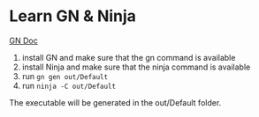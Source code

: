 # Learn GN & Ninja

[GN Doc](https://gn.googlesource.com/gn/+/main/docs/reference.md)

1. install GN and make sure that the gn command is available
2. install Ninja and make sure that the ninja command is available
3. run `gn gen out/Default`
4. run `ninja -C out/Default`

The executable will be generated in the out/Default folder.